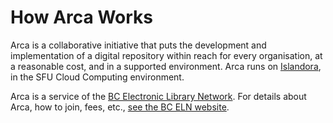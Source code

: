 # How Arca Works

Arca is a collaborative initiative that puts the development and implementation of a digital repository within reach for every organisation, at a reasonable cost, and in a supported environment. Arca runs on 
[Islandora](https://islandora.ca), in the SFU Cloud Computing environment.

Arca is a service of the [BC Electronic Library Network](https://bceln.ca). For details about Arca, how to join, fees, etc., [see the BC ELN website](https://bceln.ca/services-initiatives/shared-services/arca).